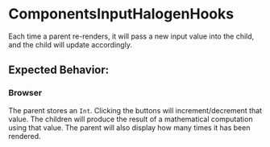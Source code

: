 # ComponentsInputHalogenHooks

Each time a parent re-renders, it will pass a new input value into the child, and the child will update accordingly.

## Expected Behavior:

### Browser

The parent stores an `Int`. Clicking the buttons will increment/decrement that value. The children will produce the result of a mathematical computation using that value.
The parent will also display how many times it has been rendered.
